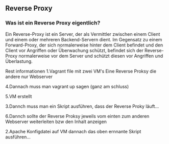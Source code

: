 ## Reverse Proxy

### Was ist ein Reverse Proxy eigentlich?

Ein Reverse-Proxy ist ein Server, der als Vermittler zwischen einem Client und einem oder mehreren Backend-Servern dient. Im Gegensatz zu einem Forward-Proxy, der sich normalerweise hinter dem Client befindet und den Client vor Angriffen oder Überwachung schützt, befindet sich der Reverse-Proxy normalerweise vor dem Server und schützt diesen vor Angriffen und Überlastung.

Rest informationen
1.Vagrant file mit zwei VM's Eine Reverse Proksy die andere nur Webserver

4.Dannach muss man vagrant up sagen (ganz am schluss)

5.VM erstellt

3.Dannch muss man ein Skript ausführen, dass der Reverse Proky läuft...

6.Dannch sollte der Reverse Proksy jeweils vom einten zum anderen Webserver weiterleiten bzw den Inhalt anzeigen

2.Apache Konfigdatei auf VM dannach das oben ernnante Skript ausführen...

